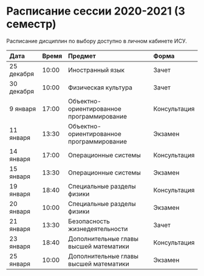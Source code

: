 # Расписание сессии 2020-2021 (3 семестр)

Расписание дисциплин по выбору доступно в личном кабинете ИСУ.

| Дата | Время | Предмет | Форма |
| :--- | :--- | :--- | :--- |
| 25 декабря | 10:00 | Иностранный язык | Зачет |
| 30 декабря | 10:00 | Физическая культура | Зачет |
| 9 января | 17:00 | Объектно-ориентированное программирование | Консультация |
| 11 января | 13:30 | Объектно-ориентированное программирование | Экзамен |
| 14 января | 17:00 | Операционные системы | Консультация |
| 15 января | 13:30 | Операционные системы | Экзамен |
| 19 января | 18:40 | Специальные разделы физики | Консультация |
| 20 января | 10:00 | Специальные разделы физики | Экзамен |
| 21 января | 13:30 | Безопасность жизнедеятельности | Зачет |
| 23 января | 18:40 | Дополнительные главы высшей математики | Консультация |
| 25 января | 10:00 | Дополнительные главы высшей математики | Экзамен |
